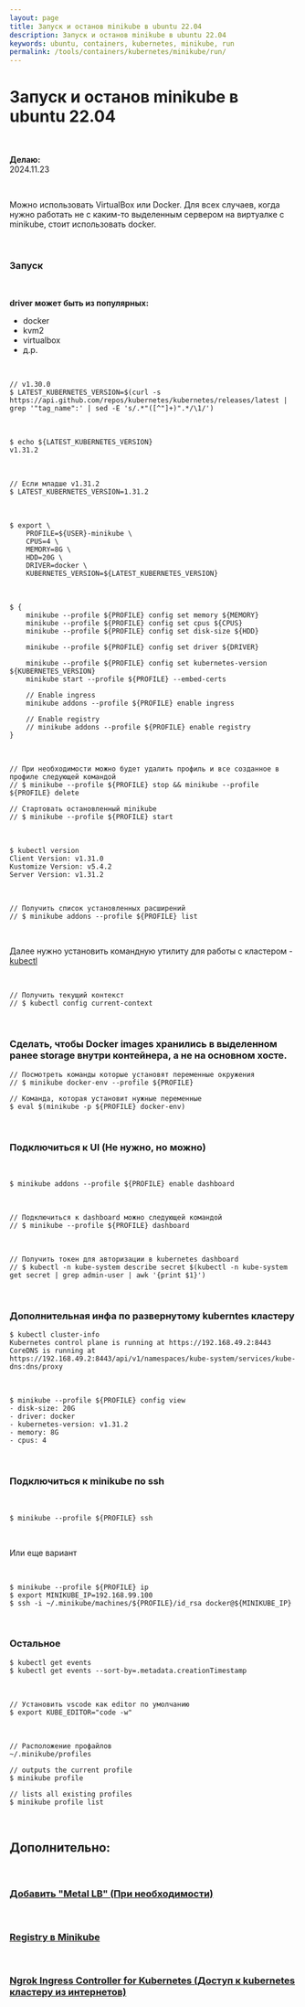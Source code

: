 ```yaml
---
layout: page
title: Запуск и останов minikube в ubuntu 22.04
description: Запуск и останов minikube в ubuntu 22.04
keywords: ubuntu, containers, kubernetes, minikube, run
permalink: /tools/containers/kubernetes/minikube/run/
---
```


# Запуск и останов minikube в ubuntu 22.04

<br/>

**Делаю:**  
2024.11.23

<br/>

Можно использовать VirtualBox или Docker.
Для всех случаев, когда нужно работать не с каким-то выделенным сервером на виртуалке с minikube, стоит использовать docker.

<br/>

### Запуск

<br/>

**driver может быть из популярных:**

- docker
- kvm2
- virtualbox
- д.р.

<br/>

```
// v1.30.0
$ LATEST_KUBERNETES_VERSION=$(curl -s https://api.github.com/repos/kubernetes/kubernetes/releases/latest | grep '"tag_name":' | sed -E 's/.*"([^"]+)".*/\1/')
```

<br/>

```
$ echo ${LATEST_KUBERNETES_VERSION}
v1.31.2
```

<br/>

```
// Если младше v1.31.2
$ LATEST_KUBERNETES_VERSION=1.31.2
```

<br/>

```
$ export \
    PROFILE=${USER}-minikube \
    CPUS=4 \
    MEMORY=8G \
    HDD=20G \
    DRIVER=docker \
    KUBERNETES_VERSION=${LATEST_KUBERNETES_VERSION}
```

<br/>

```
$ {
    minikube --profile ${PROFILE} config set memory ${MEMORY}
    minikube --profile ${PROFILE} config set cpus ${CPUS}
    minikube --profile ${PROFILE} config set disk-size ${HDD}

    minikube --profile ${PROFILE} config set driver ${DRIVER}

    minikube --profile ${PROFILE} config set kubernetes-version ${KUBERNETES_VERSION}
    minikube start --profile ${PROFILE} --embed-certs

    // Enable ingress
    minikube addons --profile ${PROFILE} enable ingress

    // Enable registry
    // minikube addons --profile ${PROFILE} enable registry
}
```

<br/>

```
// При необходимости можно будет удалить профиль и все созданное в профиле следующей командой
// $ minikube --profile ${PROFILE} stop && minikube --profile ${PROFILE} delete

// Стартовать остановленный minikube
// $ minikube --profile ${PROFILE} start
```

<br/>

```
$ kubectl version
Client Version: v1.31.0
Kustomize Version: v5.4.2
Server Version: v1.31.2
```

<br/>

```
// Получить список установленных расширений
// $ minikube addons --profile ${PROFILE} list
```

<br/>

Далее нужно установить командную утилиту для работы с кластером - [kubectl](/tools/containers/kubernetes/utils/kubectl/)

<br/>

```
// Получить текущий контекст
// $ kubectl config current-context
```

<br/>

### Сделать, чтобы Docker images хранились в выделенном ранее storage внутри контейнера, а не на основном хосте.

```
// Посмотреть команды которые установят переменные окружения
// $ minikube docker-env --profile ${PROFILE}

// Команда, которая установит нужные переменные
$ eval $(minikube -p ${PROFILE} docker-env)
```

<br/>

### Подключиться к UI (Не нужно, но можно)

<br/>

```
$ minikube addons --profile ${PROFILE} enable dashboard
```

<br/>

```
// Подключиться к dashboard можно следующей командой
// $ minikube --profile ${PROFILE} dashboard
```

<br/>

```
// Получить токен для авторизации в kubernetes dashboard
// $ kubectl -n kube-system describe secret $(kubectl -n kube-system get secret | grep admin-user | awk '{print $1}')
```

<br/>

### Дополнительная инфа по развернутому kuberntes кластеру

```
$ kubectl cluster-info
Kubernetes control plane is running at https://192.168.49.2:8443
CoreDNS is running at https://192.168.49.2:8443/api/v1/namespaces/kube-system/services/kube-dns:dns/proxy
```

<br/>

```
$ minikube --profile ${PROFILE} config view
- disk-size: 20G
- driver: docker
- kubernetes-version: v1.31.2
- memory: 8G
- cpus: 4
```

<br/>

### Подключиться к minikube по ssh

<br/>

```
$ minikube --profile ${PROFILE} ssh
```

<br/>

Или еще вариант

<br/>

```
$ minikube --profile ${PROFILE} ip
$ export MINIKUBE_IP=192.168.99.100
$ ssh -i ~/.minikube/machines/${PROFILE}/id_rsa docker@${MINIKUBE_IP}
```

<br/>

### Остальное

```
$ kubectl get events
$ kubectl get events --sort-by=.metadata.creationTimestamp
```

<br/>

```
// Установить vscode как editor по умолчанию
$ export KUBE_EDITOR="code -w"
```

<br/>

```
// Расположение профайлов
~/.minikube/profiles

// outputs the current profile
$ minikube profile

// lists all existing profiles
$ minikube profile list
```

<br/>

## Дополнительно:

<br/>

### [Добавить "Metal LB" (При необходимости)](/tools/containers/kubernetes/utils/metal-lb/)

<br/>

### [Registry в Minikube](/tools/containers/kubernetes/minikube/setup/registry/)

<br/>

### [Ngrok Ingress Controller for Kubernetes (Доступ к kubernetes кластеру из интернетов)](/tools/containers/kubernetes/minikube/ngrok-ingress-controller/)
